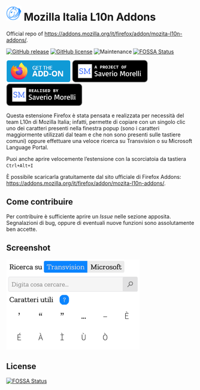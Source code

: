 # <img src="img/icon-dark-96.png" width="40px" alt=""></img> Mozilla Italia L10n Addons
Official repo of https://addons.mozilla.org/it/firefox/addon/mozita-l10n-addons/.

[![GitHub release](https://img.shields.io/github/release/Sav22999/mozita-l10n-addons.svg)](https://github.com/Sav22999/mozita-l10n-addons/releases/) [![GitHub license](https://img.shields.io/github/license/Sav22999/mozita-l10n-addons.svg)](https://github.com/Sav22999/mozita-l10n-addons/blob/master/LICENSE) ![Maintenance](https://img.shields.io/badge/Maintained%3F-yes-green.svg)
[![FOSSA Status](https://app.fossa.io/api/projects/git%2Bgithub.com%2FSav22999%2Fmozita-l10n-addons.svg?type=shield)](https://app.fossa.io/projects/git%2Bgithub.com%2FSav22999%2Fmozita-l10n-addons?ref=badge_shield)

[<img src="img/badge.png" height="60px">](https://addons.mozilla.org/it/firefox/addon/mozita-l10n-addons/) [<img src="img/a-project-of.png" height="60px" />](https://saveriomorelli.com) [<img src="img/realised-by.png" height="60px" />](https://saveriomorelli.com)

Questa estensione Firefox è stata pensata e realizzata per necessità del team L10n di Mozilla Italia; infatti, permette di copiare con un singolo clic uno dei caratteri presenti nella finestra popup (sono i caratteri maggiormente utilizzati dal team e che non sono presenti sulle tastiere comuni) oppure effettuare una veloce ricerca su Transvision o su Microsoft Language Portal.

Puoi anche aprire velocemente l’estensione con la scorciatoia da tastiera `Ctrl+Alt+I`

È possibile scaricarla gratuitamente dal sito ufficiale di Firefox Addons: https://addons.mozilla.org/it/firefox/addon/mozita-l10n-addons/.

## Come contribuire
Per contribuire è sufficiente aprire un _Issue_ nelle sezione apposita. Segnalazioni di bug, oppure di eventuali nuove funzioni sono assolutamente ben accette.

## Screenshot

<img src="screenshots/2.1/1.png" alt="Screenshot" style="zoom:50%;" />

## License
[![FOSSA Status](https://app.fossa.io/api/projects/git%2Bgithub.com%2FSav22999%2Fmozita-l10n-addons.svg?type=large)](https://app.fossa.io/projects/git%2Bgithub.com%2FSav22999%2Fmozita-l10n-addons?ref=badge_large)